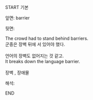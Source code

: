 START
기본

앞면:
barrier


뒷면:
<div>The crowd had to stand behind barriers. </div><div>군중은 장벽 뒤에 서 있어야 했다.</div><div><br></div><div><div><div>언어의 장벽도 없어지는 것 같고.</div></div><div><div>It breaks down the language barrier.</div></div></div><div><br></div><div>장벽 , 장애물</div>


해석:

END
